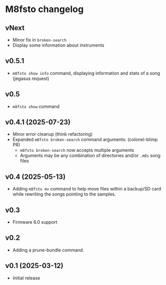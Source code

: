 # M8fsto changelog

## vNext
 
 * Minor fix in `broken-search`
 * Display some information about instruments
  

## v0.5.1

 * `m8fsto show info` command, displaying information and stats of a song (jegasus request)

## v0.5

 * `m8fsto show` command


## v0.4.1 (2025-07-23)

 * Minor error cleanup (think refactoring)
 * Expanded `m8fsto broken-search` command arguments: (colonel-blimp PR)
   * `m8fsto broken-search` now accepts multiple arguments
   * Arguments may be any combination of directories and/or `.m8s` song files

## v0.4 (2025-05-13)

 * Adding `m8fsto mv` command to help move files within a backup/SD card
   while rewriting the songs pointing to the samples.

## v0.3

 * Firmware 6.0 support

## v0.2

 * Adding a prune-bundle command.

## v0.1 (2025-03-12)

 * Initial release
